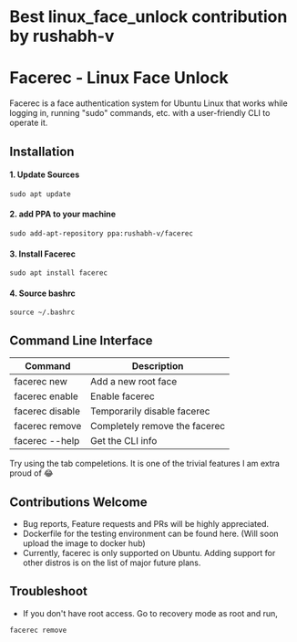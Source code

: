 # Best linux_face_unlock contribution by rushabh-v
# Facerec - Linux Face Unlock
Facerec is a face authentication system for Ubuntu Linux that works while logging in, running "sudo" commands, etc. with a user-friendly CLI to operate it.


## Installation

#### 1. Update Sources
```
sudo apt update
```
#### 2. add PPA to your machine
```
sudo add-apt-repository ppa:rushabh-v/facerec
```

#### 3. Install Facerec
```
sudo apt install facerec
```

#### 4. Source bashrc
```
source ~/.bashrc
```


## Command Line Interface

| Command | Description |
|---------|-------------|
| facerec new | Add a new root face |
| facerec enable | Enable facerec |
| facerec disable | Temporarily disable facerec |
| facerec remove | Completely remove the facerec  |
| facerec --help | Get the CLI info |

Try using the tab compeletions. It is one of the trivial features I am extra proud of :joy:


## Contributions Welcome
* Bug reports, Feature requests and PRs will be highly appreciated.
* Dockerfile for the testing environment can be found here. (Will soon upload the image to docker hub)
* Currently, facerec is only supported on Ubuntu. Adding support for other distros is on the list of major future plans.

## Troubleshoot

* If you don't have root access. Go to recovery mode as root and run,

```
facerec remove
```
